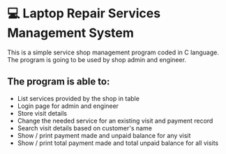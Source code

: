 # :computer: Laptop Repair Services Management System
This is a simple service shop management program coded in C language.
The program is going to be used by shop admin and engineer.

## The program is able to:
- List services provided by the shop in table
- Login page for admin and engineer
- Store visit details
- Change the needed service for an existing visit and payment record
- Search visit details based on customer's name
- Show / print payment made and unpaid balance for any visit
- Show / print total payment made and total unpaid balance for all visits
